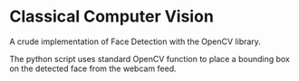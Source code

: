 # Classical Computer Vision

A crude implementation of Face Detection with the OpenCV library.

The python script uses standard OpenCV function to place a bounding box on the detected face from the webcam feed.
